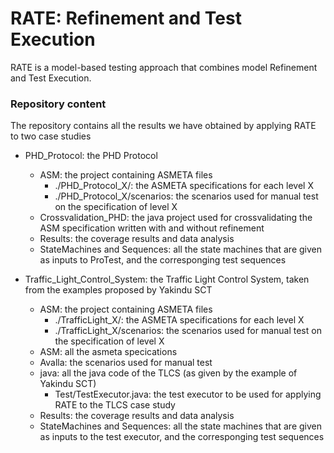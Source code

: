 # RATE: Refinement and Test Execution 

RATE is a model-based testing approach that combines model Refinement and Test Execution.

### Repository content

The repository contains all the results we have obtained by applying RATE to two case studies

* PHD_Protocol: the PHD Protocol
  * ASM: the project containing ASMETA files
	* ./PHD_Protocol_X/: the ASMETA specifications for each level X
	* ./PHD_Protocol_X/scenarios: the scenarios used for manual test on the specification of level X
  * Crossvalidation_PHD: the java project used for crossvalidating the ASM specification written with and without refinement
  * Results: the coverage results and data analysis
  * StateMachines and Sequences: all the state machines that are given as inputs to ProTest, and the corresponging test sequences   

* Traffic_Light_Control_System: the Traffic Light Control System, taken from the examples proposed by Yakindu SCT 
  * ASM: the project containing ASMETA files
	* ./TrafficLight_X/: the ASMETA specifications for each level X
	* ./TrafficLight_X/scenarios: the scenarios used for manual test on the specification of level X
  * ASM: all the asmeta specications
  * Avalla: the scenarios used for manual test
  * java: all the java code of the TLCS (as given by the example of Yakindu SCT)
	* Test/TestExecutor.java: the test executor to be used for applying RATE to the TLCS case study
  * Results: the coverage results and data analysis
  * StateMachines and Sequences: all the state machines that are given as inputs to the test executor, and the corresponging test sequences 
